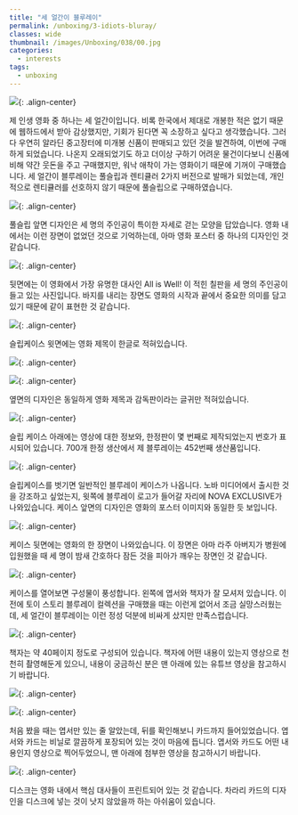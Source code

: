 ```yaml
---
title: "세 얼간이 블루레이"
permalink: /unboxing/3-idiots-bluray/
classes: wide
thumbnail: /images/Unboxing/038/00.jpg
categories:
  - interests
tags:
  - unboxing
---
```


![](/images/Unboxing/038/00.jpg){: .align-center}

제 인생 영화 중 하나는 세 얼간이입니다. 비록 한국에서 제대로 개봉한 적은 없기 때문에 웹하드에서 받아 감상했지만, 기회가 된다면 꼭 소장하고 싶다고 생각했습니다. 그러다 우연히 알라딘 중고장터에 미개봉 신품이 판매되고 있던 것을 발견하여, 이번에 구매하게 되었습니다. 나온지 오래되었기도 하고 더이상 구하기 어려운 물건이다보니 신품에 비해 약간 웃돈을 주고 구매했지만, 워낙 애착이 가는 영화이기 때문에 기꺼이 구매했습니다. 세 얼간이 블루레이는 풀슬립과 렌티큘러 2가지 버전으로 발매가 되었는데, 개인적으로 렌티큘러를 선호하지 않기 때문에 풀슬립으로 구매하였습니다.

![](/images/Unboxing/038/01.jpg){: .align-center}

풀슬립 앞면 디자인은 세 명의 주인공이 특이한 자세로 걷는 모양을 답았습니다. 영화 내에서는 이런 장면이 없었던 것으로 기억하는데, 아마 영화 포스터 중 하나의 디자인인 것 같습니다.

![](/images/Unboxing/038/02.jpg){: .align-center}

뒷면에는 이 영화에서 가장 유명한 대사인 All is Well! 이 적힌 칠판을 세 명의 주인공이 들고 있는 사진입니다. 바지를 내리는 장면도 영화의 시작과 끝에서 중요한 의미를 담고 있기 때문에 같이 표현한 것 같습니다.

![](/images/Unboxing/038/03.jpg){: .align-center}

슬립케이스 윗면에는 영화 제목이 한글로 적혀있습니다.

![](/images/Unboxing/038/04.jpg){: .align-center}

![](/images/Unboxing/038/05.jpg){: .align-center}

옆면의 디자인은 동일하게 영화 제목과 감독판이라는 글귀만 적혀있습니다.

![](/images/Unboxing/038/06.jpg){: .align-center}

슬립 케이스 아래에는 영상에 대한 정보와, 한정판이 몇 번째로 제작되었는지 번호가 표시되어 있습니다. 700개 한정 생산에서 제 블루레이는 452번째 생산품입니다.

![](/images/Unboxing/038/07.jpg){: .align-center}

슬립케이스를 벗기면 일반적인 블루레이 케이스가 나옵니다. 노바 미디어에서 출시한 것을 강조하고 싶었는지, 윗쪽에 블루레이 로고가 들어갈 자리에 NOVA EXCLUSIVE가 나와있습니다. 케이스 앞면의 디자인은 영화의 포스터 이미지와 동일한 듯 보입니다.

![](/images/Unboxing/038/08.jpg){: .align-center}

케이스 뒷면에는 영화의 한 장면이 나와있습니다. 이 장면은 아마 라주 아버지가 병원에 입원했을 때 세 명이 밤새 간호하다 잠든 것을 피아가 깨우는 장면인 것 같습니다.

![](/images/Unboxing/038/09.jpg){: .align-center}

케이스를 열어보면 구성물이 풍성합니다. 왼쪽에 엽서와 책자가 잘 모셔저 있습니다. 이전에 토이 스토리 블루레이 컬렉션을 구매했을 때는 이런게 없어서 조금 실망스러웠는데, 세 얼간이 블루레이는 이런 정성 덕분에 비싸게 샀지만 만족스럽습니다.

![](/images/Unboxing/038/10.jpg){: .align-center}

책자는 약 40페이지 정도로 구성되어 있습니다. 책자에 어떤 내용이 있는지 영상으로 천천히 촬영해둔게 있으니, 내용이 궁금하신 분은 맨 아래에 있는 유튜브 영상을 참고하시기 바랍니다.

![](/images/Unboxing/038/11.jpg){: .align-center}

![](/images/Unboxing/038/12.jpg){: .align-center}

처음 봤을 때는 엽서만 있는 줄 알았는데, 뒤를 확인해보니 카드까지 들어있었습니다. 엽서와 카드는 비닐로 깔끔하게 포장되어 있는 것이 마음에 듭니다. 엽서와 카드도 어떤 내용인지 영상으로 찍어두었으니, 맨 아래에 첨부한 영상을 참고하시기 바랍니다.

![](/images/Unboxing/038/13.jpg){: .align-center}

디스크는 영화 내에서 핵심 대사들이 프린트되어 있는 것 같습니다. 차라리 카드의 디자인을 디스크에 넣는 것이 낫지 않았을까 하는 아쉬움이 있습니다.